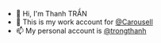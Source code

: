 - 👋 Hi, I'm Thanh TRẦN
- 💼 This is my work account for [@Carousell](https://github.com/carousell)
- 📫 My personal account is [@trongthanh](https://github.com/trongthanh)

<!---
thanhtran-ct/thanhtran-ct is a ✨ special ✨ repository because its `README.md` (this file) appears on your GitHub profile.
You can click the Preview link to take a look at your changes.
--->
